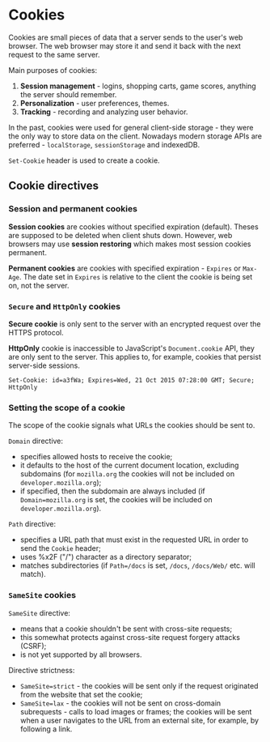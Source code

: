 # Cookies

Cookies are small pieces of data that a server sends to the user's web browser. The web browser may store it and send it back with the next request to the same server.

Main purposes of cookies:
1. **Session management** - logins, shopping carts, game scores, anything the server should remember.
2. **Personalization** - user preferences, themes.
3. **Tracking** - recording and analyzing user behavior.

In the past, cookies were used for general client-side storage - they were the only way to store data on the client. Nowadays modern storage APIs are preferred - `localStorage`, `sessionStorage` and indexedDB.

`Set-Cookie` header is used to create a cookie.

## Cookie directives

### Session and permanent cookies

**Session cookies** are cookies without specified expiration (default). Theses are supposed to be deleted when client shuts down.
However, web browsers may use **session restoring** which makes most session cookies permanent.

**Permanent cookies** are cookies with specified expiration - `Expires` or `Max-Age`.
The date set in `Expires` is relative to the client the cookie is being set on, not the server.

### `Secure` and `HttpOnly` cookies

**Secure cookie** is only sent to the server with an encrypted request over the HTTPS protocol.

**HttpOnly** cookie is inaccessible to JavaScript's `Document.cookie` API, they are only sent to the server.
This applies to, for example, cookies that persist server-side sessions.

```
Set-Cookie: id=a3fWa; Expires=Wed, 21 Oct 2015 07:28:00 GMT; Secure; HttpOnly
```

### Setting the scope of a cookie

The scope of the cookie signals what URLs the cookies should be sent to.

`Domain` directive:
* specifies allowed hosts to receive the cookie;
* it defaults to the host of the current document location, excluding subdomains (for `mozilla.org` the cookies will not be included on `developer.mozilla.org`);
* if specified, then the subdomain are always included (if `Domain=mozilla.org` is set, the cookies will be included on `developer.mozilla.org`).

`Path` directive:
* specifies a URL path that must exist in the requested URL in order to send the `Cookie` header;
* uses %x2F ("/") character as a directory separator;
* matches subdirectories (if `Path=/docs` is set, `/docs`, `/docs/Web/` etc. will match).

### `SameSite` cookies

`SameSite` directive:
* means that a cookie shouldn't be sent with cross-site requests;
* this somewhat protects against cross-site request forgery attacks (CSRF);
* is not yet supported by all browsers.

Directive strictness:
* `SameSite=strict` - the cookies will be sent only if the request originated from the website that set the cookie;
* `SameSite=lax` - the cookies will not be sent on cross-domain subrequests - calls to load images or frames; the cookies will be sent when a user navigates to the URL from an external site, for example, by following a link.
